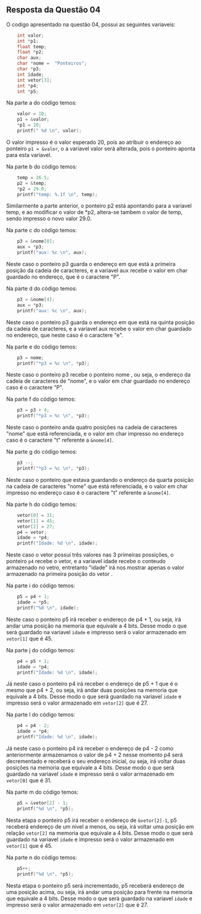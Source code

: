 ## Resposta da  Questão 04

O codigo apresentado na questão 04, possui as seguintes variaveis:

~~~c
    int valor;
    int *p1;
    float temp; 
    float *p2;
    char aux;
    char *nome =  "Ponteiros";
    char *p3;
    int idade;
    int vetor[3];
    int *p4;
    int *p5;
~~~

Na parte a do código temos: 
~~~c
    valor = 10;
    p1 = &valor;
    *p1 = 20;
    printf(" %d \n", valor);
~~~

O valor impresso é o valor esperado 20, pois ao atribuir o endereço ao ponteiro `p1 = &valor`, o a variavel valor será alterada, pois o ponteiro aponta para esta variavel.

Na parte b do código temos: 
~~~c
    temp = 26.5;
    p2 = &temp;
    *p2 = 29.0;
    printf("temp: %.1f \n", temp);

~~~
Similarmente a parte anterior, o ponteiro p2 está apontando para a variavel temp, e ao modificar o valor de *p2, altera-se tambem o valor de temp, sendo impresso o novo valor 29.0.

Na parte c do código temos: 
~~~c
    p3 = &nome[0];
    aux = *p3;
    printf("aux: %c \n", aux);

~~~
Neste caso o ponteiro p3 guarda o endereço em que está a primeira posição da cadeia de caracteres, e a variavel aux recebe o valor em char guardado no endereço, que é o caractere "P".

Na parte d do código temos: 
~~~c
    p3 = &nome[4];
    aux = *p3;
    printf("aux: %c \n", aux);

~~~
Neste caso o ponteiro p3 guarda o endereço em que está na quinta posição da cadeia de caracteres, e a variavel aux recebe o valor em char guardado no endereço, que neste caso é o caractere "e".

Na parte e do código temos: 
~~~c
    p3 = nome;
    printf("*p3 = %c \n", *p3);

~~~
Neste caso o ponteiro p3 recebe o ponteiro nome , ou seja, o endereço da cadeia de caracteres de "nome", e o valor em char guardado no endereço caso é o caractere "P".

Na parte f do código temos: 
~~~c
    p3 = p3 + 4;
    printf("*p3 = %c \n", *p3);

~~~
Neste caso o ponteiro anda quatro posições na cadeia de caracteres "nome" que está referenciada, e o valor em char impresso no endereço caso é o caractere "t" referente a `&nome[4]`.

Na parte g do código temos: 
~~~c
    p3 --;
    printf("*p3 = %c \n", *p3);

~~~
Neste caso o ponteiro que estava guardando o endereço da quarta posição na cadeia de caracteres "nome" que está referenciada, e o valor em char impresso no endereço caso é o caractere "t" referente a `&nome[4]`.

Na parte h do código temos: 
~~~c
    vetor[0] = 31;
    vetor[1] = 45;
    vetor[2] = 27;
    p4 = vetor;
    idade = *p4;
    printf("Idade: %d \n", idade);

~~~
Neste caso o vetor possui três valores nas 3 primeiras possições, o ponteiro `p4` recebe o vetor, e a variavel idade recebe o conteudo armazenado no vetro, entretanto "idade" irá nos mostrar apenas o valor armazenado na primeira posição do vetor .

Na parte i do código temos: 
~~~c
    p5 = p4 + 1;
    idade = *p5;
    printf("%d \n", idade);

~~~
Neste caso o ponteiro p5 irá receber o endereço de p4 + 1, ou seja, irá andar uma posição na memoria que equivale a 4 bits. Desse modo o que será guardado na variavel `idade` e impresso será o valor armazenado em `vetor[1]` que é 45.

Na parte j do código temos: 
~~~c
    p4 = p5 + 1;
    idade = *p4;
    printf("Idade: %d \n", idade);

~~~
Já neste caso o ponteiro p4 irá receber o endereço de p5 + 1 que é o mesmo que p4 + 2, ou seja, irá andar duas posições na memoria que equivale a 4 bits. Desse modo o que será guardado na variavel `idade` e impresso será o valor armazenado em `vetor[2]` que é 27.

Na parte l do código temos: 
~~~c
    p4 = p4 - 2;
    idade = *p4;
    printf("Idade: %d \n", idade);
~~~
Já neste caso o ponteiro p4 irá receber o endereço de p4 - 2 como anteriormente armazenamos o valor de p4 + 2 nesse momento p4 será decrementado e receberá o seu endereço inicial, ou seja, irá voltar duas posições na memoria que equivale a 4 bits. Desse modo o que será guardado na variavel `idade` e impresso será o valor armazenado em `vetor[0]` que é 31.

Na parte m do código temos: 
~~~c
    p5 = &vetor[2] - 1;
    printf("%d \n", *p5);
~~~
Nesta etapa o ponteiro p5 irá receber o endereço de `&vetor[2]-1`, p5 receberá endereço de um nivel a menos, ou seja, irá voltar uma posição em relação `vetor[2]` na memoria que equivale a 4 bits. Desse modo o que será guardado na variavel `idade` e impresso será o valor armazenado em `vetor[1]` que é 45.

Na parte n do código temos: 
~~~c
    p5++;
    printf("%d \n", *p5);
~~~
Nesta etapa o ponteiro p5 será incrementado, p5 receberá endereço de uma posição acima, ou seja, irá andar uma posição para frente na memoria que equivale a 4 bits. Desse modo o que será guardado na variavel `idade` e impresso será o valor armazenado em `vetor[2]` que é 27.